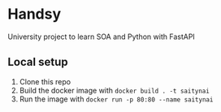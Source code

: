 # Handsy
University project to learn SOA and Python with FastAPI

## Local setup
1. Clone this repo
2. Build the docker image with `docker build . -t saitynai`
3. Run the image with `docker run -p 80:80 --name saitynai`
